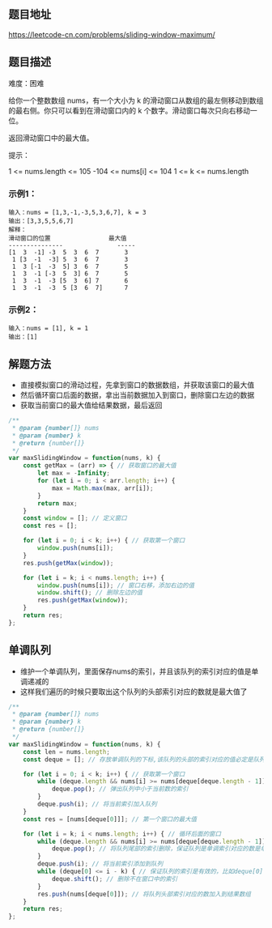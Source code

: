 ## 题目地址

https://leetcode-cn.com/problems/sliding-window-maximum/

## 题目描述

难度：困难

给你一个整数数组 nums，有一个大小为 k 的滑动窗口从数组的最左侧移动到数组的最右侧。你只可以看到在滑动窗口内的 k 个数字。滑动窗口每次只向右移动一位。

返回滑动窗口中的最大值。

提示：

1 <= nums.length <= 105
-104 <= nums[i] <= 104
1 <= k <= nums.length

### 示例1：

```
输入：nums = [1,3,-1,-3,5,3,6,7], k = 3
输出：[3,3,5,5,6,7]
解释：
滑动窗口的位置                最大值
---------------               -----
[1  3  -1] -3  5  3  6  7       3
 1 [3  -1  -3] 5  3  6  7       3
 1  3 [-1  -3  5] 3  6  7       5
 1  3  -1 [-3  5  3] 6  7       5
 1  3  -1  -3 [5  3  6] 7       6
 1  3  -1  -3  5 [3  6  7]      7
```

### 示例2：

```
输入：nums = [1], k = 1
输出：[1]
```

## 解题方法

- 直接模拟窗口的滑动过程，先拿到窗口的数据数组，并获取该窗口的最大值
- 然后循环窗口后面的数据，拿出当前数据加入到窗口，删除窗口左边的数据
- 获取当前窗口的最大值给结果数据，最后返回

```js
/**
 * @param {number[]} nums
 * @param {number} k
 * @return {number[]}
 */
var maxSlidingWindow = function(nums, k) {
    const getMax = (arr) => { // 获取窗口的最大值
        let max = -Infinity;
        for (let i = 0; i < arr.length; i++) {
            max = Math.max(max, arr[i]);
        }
        return max;
    }
    const window = []; // 定义窗口
    const res = [];

    for (let i = 0; i < k; i++) { // 获取第一个窗口
        window.push(nums[i]);
    }
    res.push(getMax(window));

    for (let i = k; i < nums.length; i++) {
        window.push(nums[i]); // 窗口右移，添加右边的值
        window.shift(); // 删除左边的值
        res.push(getMax(window));
    }
    return res;
};
```

## 单调队列

- 维护一个单调队列，里面保存nums的索引，并且该队列的索引对应的值是单调递减的
- 这样我们遍历的时候只要取出这个队列的头部索引对应的数就是最大值了

```js
/**
 * @param {number[]} nums
 * @param {number} k
 * @return {number[]}
 */
var maxSlidingWindow = function(nums, k) {
    const len = nums.length;
    const deque = []; // 存放单调队列的下标,该队列的头部的索引对应的值必定是队列中所有索引对应的值中最大的

    for (let i = 0; i < k; i++) { // 获取第一个窗口
        while (deque.length && nums[i] >= nums[deque[deque.length - 1]]) {
            deque.pop(); // 弹出队列中小于当前数的索引
        }
        deque.push(i); // 将当前索引加入队列
    }
    const res = [nums[deque[0]]]; // 第一个窗口的最大值

    for (let i = k; i < nums.length; i++) { // 循环后面的窗口
        while (deque.length && nums[i] >= nums[deque[deque.length - 1]]) { // 新添加的数和队列尾部的索引对应的数进行比较，如果当前数大
            deque.pop(); // 将队列尾部的索引删除，保证队列是单调索引对应的数是单调递减的
        }
        deque.push(i); // 将当前索引添加到队列
        while (deque[0] <= i - k) { // 保证队列的索引是有效的，比如deque[0]: 0 而此时 i = 4, k = 3， 则队列头部的索引已经不在窗口中了
            deque.shift(); // 删除不在窗口中的索引
        }
        res.push(nums[deque[0]]); // 将队列头部索引对应的数加入到结果数组
    }
    return res;
};
```

